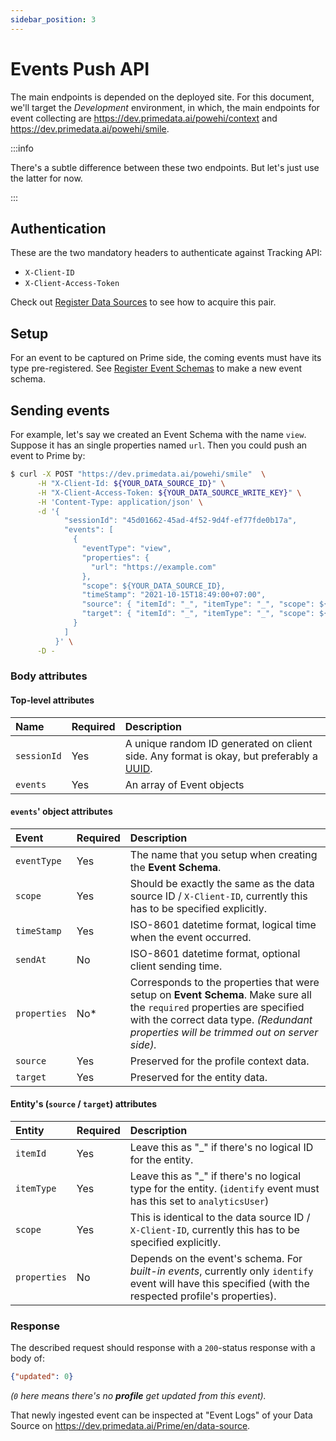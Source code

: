 ```yaml
---
sidebar_position: 3
---
```


# Events Push API

The main endpoints is depended on the deployed site. For this document, we'll target the *Development* environment,
in which, the main endpoints for event collecting are https://dev.primedata.ai/powehi/context and https://dev.primedata.ai/powehi/smile.

:::info

There's a subtle difference between these two endpoints. But let's just use the latter for now.

:::


## Authentication

These are the two mandatory headers to authenticate against Tracking API:

- `X-Client-ID`
- `X-Client-Access-Token`

Check out [Register Data Sources](/docs/setup/creating-data-sources) to see how to acquire this pair.

## Setup

For an event to be captured on Prime side, the coming events must have its type pre-registered. See [Register Event Schemas](/docs/setup/creating-event-schema) to make a new event schema.

## Sending events


For example, let's say we created an Event Schema with the name `view`. Suppose it has an single properties named `url`. Then you could push an event to Prime by:

```bash
$ curl -X POST "https://dev.primedata.ai/powehi/smile"  \
      -H "X-Client-Id: ${YOUR_DATA_SOURCE_ID}" \
      -H "X-Client-Access-Token: ${YOUR_DATA_SOURCE_WRITE_KEY}" \
      -H 'Content-Type: application/json' \
      -d '{
            "sessionId": "45d01662-45ad-4f52-9d4f-ef77fde0b17a",
            "events": [
              {
                "eventType": "view",
                "properties": {
                  "url": "https://example.com"
                },
                "scope": ${YOUR_DATA_SOURCE_ID},
                "timeStamp": "2021-10-15T18:49:00+07:00",
                "source": { "itemId": "_", "itemType": "_", "scope": ${YOUR_DATA_SOURCE_ID} },
                "target": { "itemId": "_", "itemType": "_", "scope": ${YOUR_DATA_SOURCE_ID} }
              }
            ]
          }' \
      -D -
```

### Body attributes

#### Top-level attributes

| Name        | Required | Description                                                                                                                              |
|:------------|:---------|:-----------------------------------------------------------------------------------------------------------------------------------------|
| `sessionId` | Yes      | A unique random ID generated on client side. Any format is okay, but preferably a [UUID](https://datatracker.ietf.org/doc/html/rfc4122). |
| `events`    | Yes      | An array of Event objects                                                                                                                |

#### `events`' object attributes

| Event        | Required | Description                                                                                                                                                                                                       |
|:-------------|----------|:------------------------------------------------------------------------------------------------------------------------------------------------------------------------------------------------------------------|
| `eventType`  | Yes      | The name that you setup when creating the **Event Schema**.                                                                                                                                                       |
| `scope`      | Yes      | Should be exactly the same as the data source ID / `X-Client-ID`, currently this has to be specified explicitly.                                                                                                  |
| `timeStamp`  | Yes      | ISO-8601 datetime format, logical time when the event occurred.                                                                                                                                                   |
| `sendAt`     | No       | ISO-8601 datetime format, optional client sending time.                                                                                                                                                           |
| `properties` | No*      | Corresponds to the properties that were setup on **Event Schema**. Make sure all the `required` properties are specified with the correct data type. _(Redundant properties will be trimmed out on server side)._ |
| `source`     | Yes      | Preserved for the profile context data.                                                                                                                                                                           |
| `target`     | Yes      | Preserved for the entity data.                                                                                                                                                                                    |

#### Entity's (`source` / `target`) attributes

| Entity       | Required | Description                                                                                                                                               |
|:-------------|----------|:----------------------------------------------------------------------------------------------------------------------------------------------------------|
| `itemId`     | Yes      | Leave this as "\_" if there's no logical ID for the entity.                                                                                               |
| `itemType`   | Yes      | Leave this as "\_" if there's no logical type for the entity. (`identify` event must has this set to `analyticsUser`)                                     |
| `scope`      | Yes      | This is identical to the data source ID / `X-Client-ID`, currently this has to be specified explicitly.                                                   |
| `properties` | No       | Depends on the event's schema. For _built-in events_, currently only `identify` event will have this specified (with the respected profile's properties). |


### Response

The described request should response with a `200`-status response with a body of:
```json
{"updated": 0}
````

_(`0` here means there's no **profile** get updated from this event)._

That newly ingested event can be inspected at "Event Logs" of your Data Source on https://dev.primedata.ai/Prime/en/data-source.